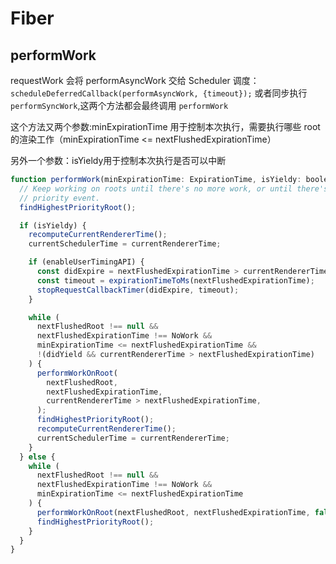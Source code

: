 # Fiber

## performWork

requestWork 会将 performAsyncWork 交给 Scheduler 调度： `scheduleDeferredCallback(performAsyncWork, {timeout});` 或者同步执行 `performSyncWork`,这两个方法都会最终调用 `performWork`  

这个方法又两个参数:minExpirationTime 用于控制本次执行，需要执行哪些 root 的渲染工作（minExpirationTime <= nextFlushedExpirationTime）

另外一个参数：isYieldy用于控制本次执行是否可以中断

```js
function performWork(minExpirationTime: ExpirationTime, isYieldy: boolean) {
  // Keep working on roots until there's no more work, or until there's a higher
  // priority event.
  findHighestPriorityRoot();

  if (isYieldy) {
    recomputeCurrentRendererTime();
    currentSchedulerTime = currentRendererTime;

    if (enableUserTimingAPI) {
      const didExpire = nextFlushedExpirationTime > currentRendererTime;
      const timeout = expirationTimeToMs(nextFlushedExpirationTime);
      stopRequestCallbackTimer(didExpire, timeout);
    }

    while (
      nextFlushedRoot !== null &&
      nextFlushedExpirationTime !== NoWork &&
      minExpirationTime <= nextFlushedExpirationTime &&
      !(didYield && currentRendererTime > nextFlushedExpirationTime)
    ) {
      performWorkOnRoot(
        nextFlushedRoot,
        nextFlushedExpirationTime,
        currentRendererTime > nextFlushedExpirationTime,
      );
      findHighestPriorityRoot();
      recomputeCurrentRendererTime();
      currentSchedulerTime = currentRendererTime;
    }
  } else {
    while (
      nextFlushedRoot !== null &&
      nextFlushedExpirationTime !== NoWork &&
      minExpirationTime <= nextFlushedExpirationTime
    ) {
      performWorkOnRoot(nextFlushedRoot, nextFlushedExpirationTime, false);
      findHighestPriorityRoot();
    }
  }
}
```
